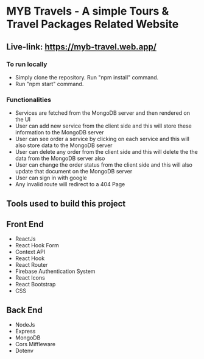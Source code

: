 # MYB Travels - A simple Tours & Travel Packages Related Website

## Live-link: https://myb-travel.web.app/

### To run locally
* Simply clone the repository. Run "npm install" command.
* Run "npm start" command.

### Functionalities
* Services are fetched from the MongoDB server and then rendered on the UI
* User can add new service from the client side and this will store these information to the MongoDB server
* User can see order a service by clicking on each service and this will also store data to the MongoDB server
* User can delete any order from the client side and this will delete the the data from the MongoDB server also
* User can change the order status from the client side and this will also update that document on the MongoDB server
* User can sign in with google
* Any invalid route will redirect to a 404 Page 

## Tools used to build this project

## Front End
* ReactJs
* React Hook Form
* Context API
* React Hook
* React Router
* Firebase Authentication System
* React Icons
* React Bootstrap
* CSS 

## Back End
* NodeJs
* Express
* MongoDB
* Cors Miffleware
* Dotenv